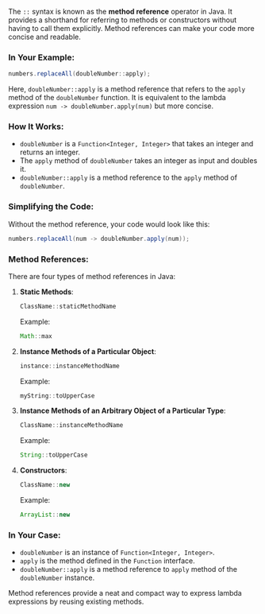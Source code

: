 The `::` syntax is known as the **method reference** operator in Java. It provides a shorthand for referring to methods or constructors without having to call them explicitly. Method references can make your code more concise and readable.

### In Your Example:

```java
numbers.replaceAll(doubleNumber::apply);
```

Here, `doubleNumber::apply` is a method reference that refers to the `apply` method of the `doubleNumber` function. It is equivalent to the lambda expression `num -> doubleNumber.apply(num)` but more concise.

### How It Works:

- `doubleNumber` is a `Function<Integer, Integer>` that takes an integer and returns an integer.
- The `apply` method of `doubleNumber` takes an integer as input and doubles it.
- `doubleNumber::apply` is a method reference to the `apply` method of `doubleNumber`.

### Simplifying the Code:

Without the method reference, your code would look like this:

```java
numbers.replaceAll(num -> doubleNumber.apply(num));
```

### Method References:

There are four types of method references in Java:

1. **Static Methods**:

   ```java
   ClassName::staticMethodName
   ```

   Example:

   ```java
   Math::max
   ```

2. **Instance Methods of a Particular Object**:

   ```java
   instance::instanceMethodName
   ```

   Example:

   ```java
   myString::toUpperCase
   ```

3. **Instance Methods of an Arbitrary Object of a Particular Type**:

   ```java
   ClassName::instanceMethodName
   ```

   Example:

   ```java
   String::toUpperCase
   ```

4. **Constructors**:
   ```java
   ClassName::new
   ```
   Example:
   ```java
   ArrayList::new
   ```

### In Your Case:

- `doubleNumber` is an instance of `Function<Integer, Integer>`.
- `apply` is the method defined in the `Function` interface.
- `doubleNumber::apply` is a method reference to `apply` method of the `doubleNumber` instance.

Method references provide a neat and compact way to express lambda expressions by reusing existing methods.
